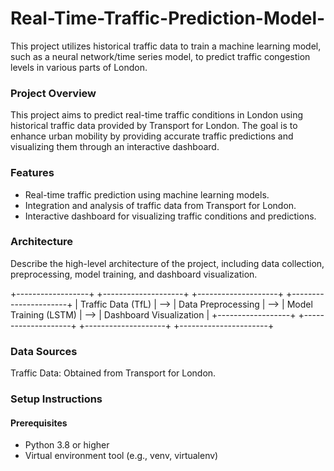 # Real-Time-Traffic-Prediction-Model-
This project utilizes historical traffic data to train a machine learning model, such as a neural network/time series model, to predict traffic congestion levels in various parts of London.

### Project Overview
This project aims to predict real-time traffic conditions in London using historical traffic data provided by Transport for London. The goal is to enhance urban mobility by providing accurate traffic predictions and visualizing them through an interactive dashboard.

### Features
- Real-time traffic prediction using machine learning models.
-  Integration and analysis of traffic data from Transport for London.
- Interactive dashboard for visualizing traffic conditions and predictions.

### Architecture
Describe the high-level architecture of the project, including data collection, preprocessing, model training, and dashboard visualization.

+------------------+      +--------------------+      +--------------------+      +----------------------+
| Traffic Data (TfL) | --> | Data Preprocessing | --> | Model Training (LSTM) | --> | Dashboard Visualization |
+------------------+      +--------------------+      +--------------------+      +----------------------+

### Data Sources
Traffic Data: Obtained from Transport for London.

### Setup Instructions
#### Prerequisites
- Python 3.8 or higher
- Virtual environment tool (e.g., venv, virtualenv)


